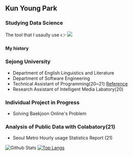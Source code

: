 ## Kun Young Park

### Studying Data Science

The tool that I usaully use 👉 <img src="https://img.shields.io/badge/Python-3776AB?style=for-the-badge&logo=python&logoColor=white" /> 

#### My history
### Sejong University
- Department of English Linguistics and Literature
- Department of Software Engineering
- Technical Assistant of Programming(20~21)
  [Reference](https://blog.naver.com/ceroopark/222414688135 "네이버 블로그")
- Research Assistant of Intelligent Media Labatory(20)


### Individual Project in Progress 
- Solving Baekjoon Online's Problem 

### Analysis of Public Data with Colabatory(21) 
- Seoul Metro Hourly usage Statistics Report  (21)



![Github Stats](https://github-readme-stats.vercel.app/api?username=ceroopark&show_icons=true)
[![Top Langs](https://github-readme-stats.vercel.app/api/top-langs/?username=ceroopark)](https://github.com/anuraghazra/github-readme-stats)

